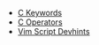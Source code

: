 
* [C Keywords](Cheat/C-Keywords)
* [C Operators](Cheat/C-Operators)
* [Vim Script Devhints](Cheat/Vim-Script-Devhints)
